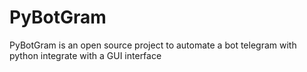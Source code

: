 # PyBotGram
PyBotGram is an open source project to automate a bot telegram with python integrate with a GUI interface
